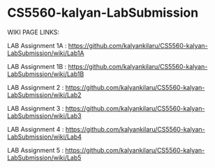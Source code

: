 # CS5560-kalyan-LabSubmission

WIKI PAGE LINKS:

LAB Assignment 1A : <a>https://github.com/kalyankilaru/CS5560-kalyan-LabSubmission/wiki/Lab1A</a>

LAB Assignment 1B : <a>https://github.com/kalyankilaru/CS5560-kalyan-LabSubmission/wiki/Lab1B</a>

LAB Assignment 2 : <a>https://github.com/kalyankilaru/CS5560-kalyan-LabSubmission/wiki/Lab2</a>

LAB Assignment 3 : <a>https://github.com/kalyankilaru/CS5560-kalyan-LabSubmission/wiki/Lab3</a>

LAB Assignment 4 : <a>https://github.com/kalyankilaru/CS5560-kalyan-LabSubmission/wiki/Lab4</a>

LAB Assignment 5 : <a>https://github.com/kalyankilaru/CS5560-kalyan-LabSubmission/wiki/Lab5</a>
